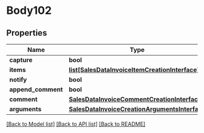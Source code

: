 # Body102

## Properties
Name | Type | Description | Notes
------------ | ------------- | ------------- | -------------
**capture** | **bool** |  | [optional] 
**items** | [**list[SalesDataInvoiceItemCreationInterface]**](SalesDataInvoiceItemCreationInterface.md) |  | [optional] 
**notify** | **bool** |  | [optional] 
**append_comment** | **bool** |  | [optional] 
**comment** | [**SalesDataInvoiceCommentCreationInterface**](SalesDataInvoiceCommentCreationInterface.md) |  | [optional] 
**arguments** | [**SalesDataInvoiceCreationArgumentsInterface**](SalesDataInvoiceCreationArgumentsInterface.md) |  | [optional] 

[[Back to Model list]](../README.md#documentation-for-models) [[Back to API list]](../README.md#documentation-for-api-endpoints) [[Back to README]](../README.md)


